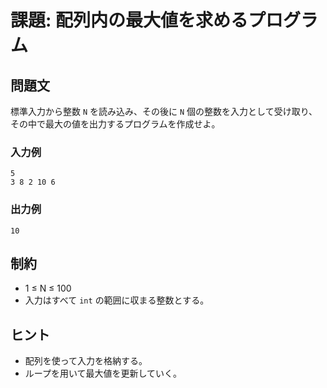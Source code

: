 # 課題: 配列内の最大値を求めるプログラム

## 問題文
標準入力から整数 `N` を読み込み、その後に `N` 個の整数を入力として受け取り、  
その中で最大の値を出力するプログラムを作成せよ。

### 入力例
```
5
3 8 2 10 6
```

### 出力例
```
10
```

## 制約
- 1 ≤ N ≤ 100
- 入力はすべて `int` の範囲に収まる整数とする。

## ヒント
- 配列を使って入力を格納する。
- ループを用いて最大値を更新していく。
